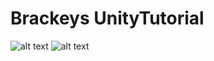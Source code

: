 # Brackeys UnityTutorial

![alt text](https://github.com/Fynmar91/Brackeys/master/1.png)
![alt text](https://github.com/Fynmar91/Brackeys/master/2.png)
